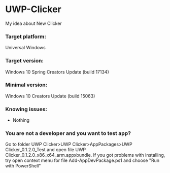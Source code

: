# UWP-Clicker
My idea about New Clicker



### Target platform:
Universal Windows

### Target version:
Windows 10 Spring Creators Update (build 17134)

### Minimal version:
Windows 10 Creators Update (build 15063)

### Knowing issues:
- Nothing


### You are not a developer and you want to test app?
Go to folder UWP Clicker>UWP Clicker>AppPackages>UWP Clicker_0.1.2.0_Test and open file UWP Clicker_0.1.2.0_x86_x64_arm.appxbundle.
If you got problems with installing, try open context menu for file Add-AppDevPackage.ps1 and choose "Run with PowerShell"
